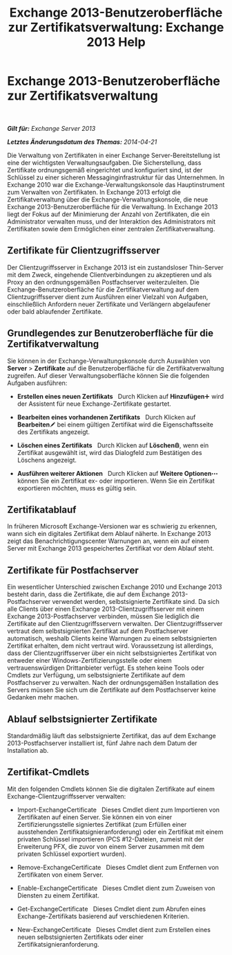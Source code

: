 ﻿---
title: 'Exchange 2013-Benutzeroberfläche zur Zertifikatsverwaltung: Exchange 2013 Help'
TOCTitle: Exchange 2013-Benutzeroberfläche zur Zertifikatsverwaltung
ms:assetid: 8975848d-07f0-4643-9eac-20aece69945f
ms:mtpsurl: https://technet.microsoft.com/de-de/library/JJ984582(v=EXCHG.150)
ms:contentKeyID: 52062874
ms.date: 05/22/2018
mtps_version: v=EXCHG.150
ms.translationtype: MT
---

# Exchange 2013-Benutzeroberfläche zur Zertifikatsverwaltung

 

_**Gilt für:** Exchange Server 2013_

_**Letztes Änderungsdatum des Themas:** 2014-04-21_

Die Verwaltung von Zertifikaten in einer Exchange Server-Bereitstellung ist eine der wichtigsten Verwaltungsaufgaben. Die Sicherstellung, dass Zertifikate ordnungsgemäß eingerichtet und konfiguriert sind, ist der Schlüssel zu einer sicheren Messaginginfrastruktur für das Unternehmen. In Exchange 2010 war die Exchange-Verwaltungskonsole das Hauptinstrument zum Verwalten von Zertifikaten. In Exchange 2013 erfolgt die Zertifikatverwaltung über die Exchange-Verwaltungskonsole, die neue Exchange 2013-Benutzeroberfläche für die Verwaltung. In Exchange 2013 liegt der Fokus auf der Minimierung der Anzahl von Zertifikaten, die ein Administrator verwalten muss, und der Interaktion des Administrators mit Zertifikaten sowie dem Ermöglichen einer zentralen Zertifikatverwaltung.

## Zertifikate für Clientzugriffsserver

Der Clientzugriffsserver in Exchange 2013 ist ein zustandsloser Thin-Server mit dem Zweck, eingehende Clientverbindungen zu akzeptieren und als Proxy an den ordnungsgemäßen Postfachserver weiterzuleiten. Die Exchange-Benutzeroberfläche für die Zertifikatverwaltung auf dem Clientzugriffsserver dient zum Ausführen einer Vielzahl von Aufgaben, einschließlich Anfordern neuer Zertifikate und Verlängern abgelaufener oder bald ablaufender Zertifikate.

## Grundlegendes zur Benutzeroberfläche für die Zertifikatverwaltung

Sie können in der Exchange-Verwaltungskonsole durch Auswählen von **Server** \> **Zertifikate** auf die Benutzeroberfläche für die Zertifikatverwaltung zugreifen. Auf dieser Verwaltungsoberfläche können Sie die folgenden Aufgaben ausführen:

  - **Erstellen eines neuen Zertifikats**   Durch Klicken auf **Hinzufügen**![Hinzufügen (Symbol)](images/JJ218640.c1e75329-d6d7-4073-a27d-498590bbb558(EXCHG.150).gif "Hinzufügen (Symbol)") wird der Assistent für neue Exchange-Zertifikate gestartet.

  - **Bearbeiten eines vorhandenen Zertifikats**   Durch Klicken auf **Bearbeiten**![Bearbeitungssymbol](images/Bb124582.6f53ccb2-1f13-4c02-bea0-30690e6ea71d(EXCHG.150).gif "Bearbeitungssymbol") bei einem gültigen Zertifikat wird die Eigenschaftsseite des Zertifikats angezeigt.

  - **Löschen eines Zertifikats**   Durch Klicken auf **Löschen**![Löschen (Symbol)](images/JJ657511.14f639f6-61e8-4418-bbfb-0db14de9d2f5(EXCHG.150).gif "Löschen (Symbol)"), wenn ein Zertifikat ausgewählt ist, wird das Dialogfeld zum Bestätigen des Löschens angezeigt.

  - **Ausführen weiterer Aktionen**   Durch Klicken auf **Weitere Optionen**![Weitere Optionen (Symbol)](images/JJ150550.5381819e-3b21-4873-8714-e9b956290b28(EXCHG.150).gif "Weitere Optionen (Symbol)") können Sie ein Zertifikat ex- oder importieren. Wenn Sie ein Zertifikat exportieren möchten, muss es gültig sein.

## Zertifikatablauf

In früheren Microsoft Exchange-Versionen war es schwierig zu erkennen, wann sich ein digitales Zertifikat dem Ablauf näherte. In Exchange 2013 zeigt das Benachrichtigungscenter Warnungen an, wenn ein auf einem Server mit Exchange 2013 gespeichertes Zertifikat vor dem Ablauf steht.

## Zertifikate für Postfachserver

Ein wesentlicher Unterschied zwischen Exchange 2010 und Exchange 2013 besteht darin, dass die Zertifikate, die auf dem Exchange 2013-Postfachserver verwendet werden, selbstsignierte Zertifikate sind. Da sich alle Clients über einen Exchange 2013-Clientzugriffsserver mit einem Exchange 2013-Postfachserver verbinden, müssen Sie lediglich die Zertifikate auf den Clientzugriffsservern verwalten. Der Clientzugriffsserver vertraut dem selbstsignierten Zertifikat auf dem Postfachserver automatisch, weshalb Clients keine Warnungen zu einem selbstsignierten Zertifikat erhalten, dem nicht vertraut wird. Voraussetzung ist allerdings, dass der Clientzugriffsserver über ein nicht selbstsigniertes Zertifikat von entweder einer Windows-Zertifizierungsstelle oder einem vertrauenswürdigen Drittanbieter verfügt. Es stehen keine Tools oder Cmdlets zur Verfügung, um selbstsignierte Zertifikate auf dem Postfachserver zu verwalten. Nach der ordnungsgemäßen Installation des Servers müssen Sie sich um die Zertifikate auf dem Postfachserver keine Gedanken mehr machen.

## Ablauf selbstsignierter Zertifikate

Standardmäßig läuft das selbstsignierte Zertifikat, das auf dem Exchange 2013-Postfachserver installiert ist, fünf Jahre nach dem Datum der Installation ab.

## Zertifikat-Cmdlets

Mit den folgenden Cmdlets können Sie die digitalen Zertifikate auf einem Exchange-Clientzugriffsserver verwalten:

  - Import-ExchangeCertificate   Dieses Cmdlet dient zum Importieren von Zertifikaten auf einen Server. Sie können ein von einer Zertifizierungsstelle signiertes Zertifikat (zum Erfüllen einer ausstehenden Zertifikatsignieranforderung) oder ein Zertifikat mit einem privaten Schlüssel importieren (PCS \#12-Dateien, zumeist mit der Erweiterung PFX, die zuvor von einem Server zusammen mit dem privaten Schlüssel exportiert wurden).

  - Remove-ExchangeCertificate   Dieses Cmdlet dient zum Entfernen von Zertifikaten von einem Server.

  - Enable-ExchangeCertificate   Dieses Cmdlet dient zum Zuweisen von Diensten zu einem Zertifikat.

  - Get-ExchangeCertificate   Dieses Cmdlet dient zum Abrufen eines Exchange-Zertifikats basierend auf verschiedenen Kriterien.

  - New-ExchangeCertificate   Dieses Cmdlet dient zum Erstellen eines neuen selbstsignierten Zertifikats oder einer Zertifikatsignieranforderung.


